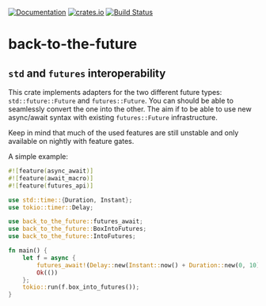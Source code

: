 [![Documentation](https://docs.rs/back-to-the-future/badge.svg)](https://docs.rs/back-to-the-future)
[![crates.io](https://img.shields.io/crates/v/back-to-the-future.svg)](https://crates.io/crates/back-to-the-future)
[![Build Status](https://travis-ci.org/de-vri-es/back-to-the-future.svg?branch=master)](https://travis-ci.org/de-vri-es/back-to-the-future)

# back-to-the-future

## `std` and `futures` interoperability
This crate implements adapters for the two different future types: `std::future::Future` and `futures::Future`.
You can should be able to seamlessly convert the one into the other.
The aim if to be able to use new async/await syntax with existing `futures::Future` infrastructure.

Keep in mind that much of the used features are still unstable and only available on nightly with feature gates.

A simple example:
```rust
#![feature(async_await)]
#![feature(await_macro)]
#![feature(futures_api)]

use std::time::{Duration, Instant};
use tokio::timer::Delay;

use back_to_the_future::futures_await;
use back_to_the_future::BoxIntoFutures;
use back_to_the_future::IntoFutures;

fn main() {
	let f = async {
		futures_await!(Delay::new(Instant::now() + Duration::new(0, 10))).unwrap();
		Ok(())
	};
	tokio::run(f.box_into_futures());
}
```
